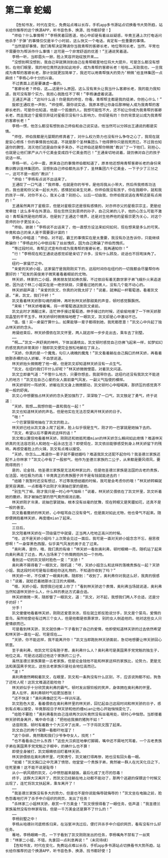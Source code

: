 # 第二章 蛇蝎
        【告知书友，时代在变化，免费站点难以长存，手机app多书源站点切换看书大势所趋，站长给你推荐的这个换源APP，听书音色多、换源、找书都好使！】
       “师伯？什么事情啊？”李杨笑着回答道，他心中却是有着丝丝疑惑，毕竟王通上次打电话问他杀手‘子弹’的事情仅仅是半个小时前，这么快又一个电话，肯定有一些重要的事情。
       “当然是好事情，我们青帮决定聘请你当我青帮的客卿长老，地位等同长老，当然，平常也不需要你为帮派作什么事情！这可是一个非常舒适的优差！”王通说笑着道。
       李杨一听，当即眉头一掀，脸上笑容开始绽放开来……
       “没想到啊没想到，我自己早就猜测到自己在青帮眼里地位将大大提升，可是怎么都没有想到，在他们眼里，我的地位竟然达到如此地步，成为青帮的客卿长老！哈哈……天助我也，一旦我成为青帮的客卿长老，那计划就更加简单了，我还可以用青帮强大的势力‘稍微’给圣林集团一点麻烦！”李杨心中十分的兴奋。
       不过表面上还是要谦虚一番的。
       “客卿长老？师伯，这……这是什么原因，这么没有来头让我当什么客卿长老，我的能力我知道，我可没有那个实力，我担心我胜任不了啊！”李杨谦虚着说道。
       王通正声道：“这叫什么话！你是我的师侄，你看，青帮帮主都是我的徒弟，你担心什么！”
       旋即王通叹息一声到，“师侄啊，跟你说实话，我原本想让你身后那神秘人成为我青帮的客卿长老的，可是你也知道，他是一个孤傲的人，我想可能性不大，还不如让你成为我青帮的客卿长老，而且我这个星极宗弃徒对星极宗没有什么影响力，你却是有的！你的背景足以成为我青帮的客卿长老！”
       李杨一愣，他怎么都没有想到自己师伯和自己说实话，他当然可以分辨出王通说的都是实情。
       “师侄，师伯我都是元婴期的修真者了，对什么权力势力也没有什么争夺之心了，我现在就是安心修炼！你的事情我也知道，不就是那个圣林集团么？他得罪你只是找死而已，不过我也知道你的脾性，消灭他们还是由你亲手来办，不过师伯还是帮你稍微‘教训’了一下他们，别担心，也就是让他们家产从六千亿美金变成四千亿美金而已！”王通亲切地说着，就仿佛对自己的孩子说话一样。
       李杨一听，心中一震，原来自己的事情师伯都知道了，原本他还想用青帮客卿长老的身份来教训教训圣林集团的，没想到自己师伯都先出手了，圣林集团六千亿美金，一下子少了三分之一，这可不是一般的‘教训’！
       “师伯！”李杨有点说不出话来了。
       王通叹了一口气道：“我师尊，也就是你的爷爷，是他将我从小带大，然后传我修炼功法的，我也是和你父亲一起长大的，感情犹如亲生兄弟，你师伯我没有孩子，你在我眼中，就和我的孩子一样，对你不关心，我关心谁？别担心，以后一切由我，你师伯我说话在青帮还是有点用的！”
       王通虽然离开了星极宗，但是对星极宗还是很有感情的，对亦师亦父的星极宗宗主，更是经常牵挂！这么多年在外漂泊，现在忽然见到恩师的孙子，自己兄弟的儿子，他的心怎么可能不激动！青帮虽然是他的帮派，但是到了王通这个境界，还是对生他养他的星极宗更为关心，对这个恩师的孙子更加关心。
       “师伯，谢谢！”李杨说不出话来了，他一直想方设法来如何如何，现在想来是多么的可笑。毕竟和自己的亲人是不需要耍计谋的！
       李杨心中暗道：“师伯，对不起，霸王的事情实在是太重要，我没有办法告诉你，只能继续欺骗你！”李杨此时心中依旧有了丝丝愧疚，因为自己欺骗了师伯而愧疚。
       “等过段时间，青帮正式宣布你成为我青帮的客卿长老，我再通知你！”
       “行！”李杨现在和王通说话感觉却是亲切了许多，没有什么顾及，说话也不拐弯抹角了。
       ……
       纽约一家餐厅之中。
       “亲爱的天娇小姐，这家餐厅是我刚刚买下的，这段时间你在纽约的一切我都会尽量帮你布置好的！”短发的英俊男子微笑着看着眼前的尤物。
       林天娇，林家的二小姐，换男朋友犹如换衣服，不过依旧有着无数世家子弟飞蛾扑火来追逐她，因为这个林二小姐实在是一绝世妖娆，只要看过她的男人，没有几个能不动心的。
       林天娇甜声道：“亲爱的凯文，你真的对我太好了！”说着，就捧起一杯葡萄酒，看着凯文道，“来，凯文，我们干杯！”
       凯文看着林天娇那勾魂的眼神，再听到林天娇那甜美的声音，顿时感觉飘飘然。
       “来嘛！”林天娇嘟着嘴，将一杯葡萄酒送到凯文桌前。
       凯文此时才清醒过来，连忙伸手接过葡萄酒，伸手接过的时候，还偷偷地摸了一下林天娇那双晶莹的芊芊玉手。林天娇顿时微微恼地瞪了一眼凯文，凯文却是心中激动不已。
       “值，值！买一桌餐厅算什么，如果能够一辈子都得到她，我死都愿意！”凯文心中升起了独占林天娇的念头。
       用餐结束后，林天娇偎依在凯文怀里，两人就这样一步步走出去，乘车去了别墅。
       ……
       “啊……”凯文一声舒爽的呻吟，下体汹涌喷出，凯文顿时感觉自己仿佛飞起来一样，如梦如幻的感觉真的非常美妙！随即凯文便完全放松地躺在了床上。
       “天娇，你真的是一个魔鬼，勾引人魂魄的魔鬼！”凯文看着躺在自己胸口的林天娇，再看着她那赤裸的动人娇躯，不自禁说道。
       林天娇抬头微微瞪了他一眼，但是凯文却知道林天娇没有一点生气。
       “凯文，在纽约我们干什么好呢？”林天娇微微憷眉，对着凯文问道。
       凯文立即豪气道：“不管什么地方，只要你想去，我就带你去。这纽约还没有我凯文不能进入的地方！”凯文在自己心爱的女人面前豪气风发，一副义气指使的模样。
       林天娇顿时一阵娇笑，娇躯在凯文身上微微颤动，凯文顿时心中暗喊爽，那挤压的感觉真不是一般的舒爽。
       凯文心中想要独占林天娇的念头更加强烈了，深深吸了一口气，凯文鼓足了勇气，终于说道：
       “天娇，我想……我想你能一直和我在一起！”
       凯文也知道林天娇的声名，但是他实在无法忍受离开林天娇的日子。
       “啪！”
       一个巴掌狠狠地抽在了凯文的脸上。
       林天娇已经从凯文身上爬了起来，脸上似乎很是生气，刚才的一巴掌就是她抽下去的。
       “凯文，希望以后不要再说这样的话！”
       凯文难以置信地看着林天娇，刚刚还和她抵死缠mian的林天娇怎么瞬间如此绝情？难道林天娇真的无法容忍别人和她在一起永远生活？即使现在，凯文依旧能够感受到身上林天娇留下的残响，再感受着脸上的火辣，凯文有点难以接受。
       “天娇，你怎么……难道你一辈子就不要结婚吗？难道我凯文还配不起你吗？我圣德兰家族还配不上你林家？”凯文心中有了一股邪气，他作为圣德兰家族的二公子，从来都是要风得风，要雨得雨的！
       是的，论金钱，他圣德兰家族是无法和林家比的，但是他圣德兰家族是法国的古老的贵族，在法国，地位极为的高！毕竟真正的贵族圈子并不是有钱就能进去的！
       “结婚？我暂时还没有想过，不过等我想结婚的时候，我可是会考虑你的哦！”林天娇转瞬就是笑容满面，一点都看不出刚才冷漠抽巴掌的是她。
       “别生气了嘛，刚才我只是一时心中气恼嘛！”说着，林天娇又偎依在了凯文怀里，凯文听着她的撒娇，刚才被抽巴掌的怒气竟然烟消云散。
       林天娇刚才冷漠，说抽巴掌就抽，根本没有丝毫的犹豫，现在转眼又是笑靥如花，还真不是一般的善变。
       凯文看着撒娇的林天娇，心中暗骂自己没有骨气，但是面对如此尤物，他也骨气不起来。随即便拥抱着林天娇，再度缠mian了起来。
       ……
       三日后，
       凯文陪着林天娇在一顶级餐厅中就餐，正当两人吃地正高兴的时候。
       “哇，这不是天娇小姐吗？上次聚会见过一面后，我可是一直对天娇小姐念念不忘，昼思夜想啊！”一身穿黑色西服，似乎英气风发的男子走了过来。
       “奥利弗，是你，哦，我们真的有缘！”林天娇一看到奥利弗，顿时眼睛一亮，随机站了起来向奥利弗走了过去，两人当场来了个热情拥抱外加一个热吻。
       看到这一切的凯文顿时脸色一变：“天骄！”
       奥利弗不屑得看了一眼凯文，随机道：“哼，天娇小姐怎么和这样的落魄贵族在一起？天骄小姐，我这段时间可是每日都给你送礼物的，不知道你收到了吗？”
       林天娇一听，不仅横了一眼奥利弗，随即到：“收到了，奥利弗你对我这么好，我真的很感动！”说着，就眨巴着她那水汪汪的大眼睛。
       “哦，天娇小姐，我想我已经爱上你了！”看到林天骄这个表情，奥利弗当场就说道，奥利弗当然知道林天骄什么人，什么样的表达方式最合适。
       林天娇微微一笑，随即瞥了一眼凯文，道：“凯文，对不起，我想我们两人不合适，还是分手的好！”
       分手！
       凯文傻傻地看着林天娇，刚刚还爱意浓浓，现在就立即反脸说分手，凯文是个菜鸟，爱情的菜鸟，虽然他曾经有过两三个女人，但是他都是依靠家世，别的女人倒追他的，他对这些女人只是情欲而已。
       可是看到林天骄，凯文就仿佛一下子看到了自己的爱情，他即使知道林天骄的过去依然希望和林天骄一直在一起，可是现在……
       “天骄，你不能这样，我不能离开你！”凯文当即跑到林天骄面前，急切地想要让林天骄回心转意。
       至于奥利弗，他凯文可没有胆子惹，奥利弗什么人？奥利弗可是美国黑手党党魁的独生子，地位之高，可是远远超过他这个家族的二公子。
       虽然圣德兰家族算是一古老家族，但是论金钱他不能和林家这样的家族比，论势力，更是无法和美国黑手党比，这些古老家族只是社会地位高而已。
       “滚！”
       奥利弗傲然睥睨着凯文，在眼里，凯文和一条狗没有什么区别，不，应该说狗都不如，狗急了还咬人呢！这凯文难道还能咬他？
       林天娇似乎十分欣赏奥利弗的霸气，顿时发出银铃般的笑声，身体拥在奥利弗的怀里。
       美人在怀，奥利弗顿时气焰更加嚣张！
       “还不快滚！”奥利弗像赶乞丐一样训斥道。
       凯文脸色大变，看着偎依在奥利弗怀里的林天娇，回忆起自己这段时间和林天骄的日子，感到有点难以接受，毕竟那段日子林天骄和他的缠mian让他心开始悄悄变化了。
       “给脸不要脸！”奥利弗看到自己连续两次训斥竟然没有丝毫用处，顿时心中恼怒。当即搂着林天骄转身离开，嘴中命令道：“把他给我揍的猪狗不如！”
       话音刚落，顿时有着数十个大汉冲了出来，一下子将凯文围了起来。
       凯文自己的两个保镖一看都吓地溜了！
       “这个杂碎，竟然敢和我们少爷争夺女人，找死！”
       “也不看看自己什么东西！”这些大汉疯狂地拳打脚踢，嘴中还不屑地咒骂着，一个古老贵族子弟在美国黑手党党魁之子眼中，的确什么也不算！
       即使全身被打，凯文眼睛依旧盯着林天骄。
       林天骄偎依在奥利弗怀里，巧笑倩兮，凯文被打得再惨，她也没有回头看一眼。
       “蛇蝎！”凯文胸口之中充满了愤怒，他堂堂一个贵族子弟，竟然被一群人在光天化日之下，往死里揍！这不能不说是耻辱！
       从小一帆风顺的凯文，心中愤怒越来越强，最后化成了无尽的怨毒！
       终于，这群大汉离开了，而凯文已经躺在地上动都不能动了，那两个逃避的保镖这个时候又出现了，连忙将凯文扶起来，乘车离开了！
       ……
       “我圣德兰家族没有多大的势力，但是也不是你说能侮辱就侮辱的！”凯文坐在电脑之前，脸色怨毒地打开了杀手中介组织的网页，发出了任务！
       “杀林家二小姐林天骄，悬赏一千万美金！”凯文恨恨得看了一眼任务，低声道：“我圣德兰家族虽然没有你林家有钱，但是一千万美金还是算不了什么的！”
       ……
       李杨别墅之中！
       李杨从哈德孙河底修炼归来，在浴室冲洗过后，便打开杀手中介组织网页，看有没有什么好任务。
       蓦地，李杨眼睛一亮，一下子看到了凯文刚刚发出的任务，李杨嘴角不禁有了一丝笑意：“林家二小姐，不错，先拿回一点利息再说！”（未完待续）
       【告知书友，时代在变化，免费站点难以长存，手机app多书源站点切换看书大势所趋，站长给你推荐的这个换源APP，听书音色多、换源、找书都好使！】